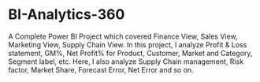# BI-Analytics-360
A Complete Power BI Project which covered Finance View, Sales View, Marketing View, Supply Chain View. In this project, I analyze Profit &amp; Loss statement, GM%, Net Profit% for Product, Customer, Market and Category, Segment label, etc. Here, I also analyze Supply Chain management, Risk factor, Market Share, Forecast Error, Net Error and so on.
